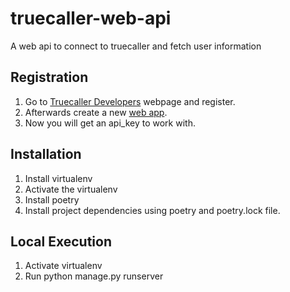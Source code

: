 # truecaller-web-api
A web api to connect to truecaller and fetch user information

## Registration
1. Go to [Truecaller Developers](https://developer.truecaller.com/) webpage and register.
2. Afterwards create a new [web app](https://developer.truecaller.com/dashboard/apps/create).
3. Now you will get an api_key to work with.


## Installation
1. Install virtualenv
2. Activate the virtualenv
3. Install poetry
4. Install project dependencies using poetry and poetry.lock file.

## Local Execution
1. Activate virtualenv
2. Run python manage.py runserver